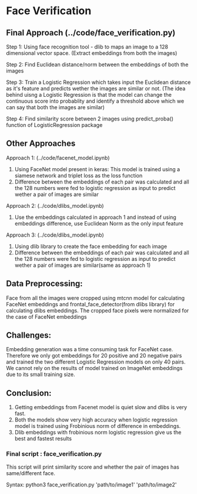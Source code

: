 # Face Verification

## Final Approach (../code/face_verification.py)

Step 1: Using face recognition tool - dlib to maps an image to a 128 dimensional vector space. (Extract embeddings from both the images)

Step 2: Find Euclidean distance/norm between the embeddings of both the images

Step 3: Train a Logistic Regression which takes input the Euclidean distance as it's feature and predicts wether the images are similar or not. (The idea behind uisng a Logistic Regression is that the model can change the continuous score into probablity and identify a threshold above which we can say that both the images are similar)

Step 4: Find similarity score between 2 images using predict_proba() function of LogisticRegression package


## Other Approaches

Approach 1: (../code/facenet_model.ipynb)
1. Using FaceNet model present in keras: This model is trained using a siamese network and triplet loss as the loss function
2. Difference between the embeddings of each pair was calculated and all the 128 numbers were fed to logistic regression as input to predict wether a pair of images are similar

Approach 2: (../code/dlibs_model.ipynb)
1. Use the embeddings calculated in approach 1 and instead of using embeddings difference, use Euclidean Norm as the only input feature

Approach 3: (../code/dlibs_model.ipynb)
1. Using dlib library to create the face embedding for each image
2. Difference between the embeddings of each pair was calculated and all the 128 numbers were fed to logistic regression as input to predict wether a pair of images are similar(same as approach 1)


## Data Preprocessing:

Face from all the images were cropped using mtcnn model for calculating FaceNet embeddings and frontal_face_detector(from dlibs library) for calculating dlibs embeddings.
The cropped face pixels were normalized for the case of FaceNet embeddings


## Challenges:

Embedding generation was a time consuming task for FaceNet case. Therefore we only got embeddings for 20 positive and 20 negative pairs and trained the two different Logistic Regression models on only 40 pairs. 
We cannot rely on the results of model trained on ImageNet embeddings due to its small training size.


## Conclusion:

1. Getting embeddings from Facenet model is quiet slow and dlibs is very fast. 
2. Both the models show very high accuracy when logistic regression model is trained using Frobinious norm of difference in embeddings.
3. Dlib embeddings with frobinious norm logistic regression give us the best and fastest results


### Final script : face_verification.py
This script will print similarity score and whether the pair of images has same/different face.

Syntax: python3 face_verification.py 'path/to/image1' 'path/to/image2'
